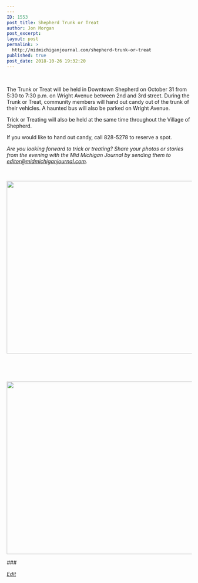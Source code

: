 ```yaml
---
---
ID: 1553
post_title: Shepherd Trunk or Treat
author: Jon Morgan
post_excerpt:
layout: post
permalink: >
  http://midmichiganjournal.com/shepherd-trunk-or-treat
published: true
post_date: 2018-10-26 19:32:20
---
```

&nbsp;

The Trunk or Treat will be held in Downtown Shepherd on October 31 from 5:30 to 7:30 p.m. on Wright Avenue between 2nd and 3rd street. During the Trunk or Treat, community members will hand out candy out of the trunk of their vehicles. A haunted bus will also be parked on Wright Avenue.

Trick or Treating will also be held at the same time throughout the Village of Shepherd.

If you would like to hand out candy, call 828-5278 to reserve a spot.

<i>Are you looking forward to trick or treating? Share your photos or stories from the evening with the Mid Michigan Journal by sending them to <a href="mailto:editor@midmichiganjournal.com">editor@midmichiganjournal.com</a>.</i>

&nbsp;

<i><img title="" src="http://midmichiganjournal.com/wp-content/uploads/2018/10/null-2.jpeg" alt="" width="624" height="468" /></i>

&nbsp;

&nbsp;

<i><img title="" src="http://midmichiganjournal.com/wp-content/uploads/2018/10/null-3.jpeg" alt="" width="624" height="468" /></i>

<i>###</i>

<a href="https://docs.google.com/document/d/1eh22P5_1wix-ZUiLU8ZDbSni2Fd3S7BG7yDqbnHlQNU/edit?usp=sharing"><i>Edit</i></a>